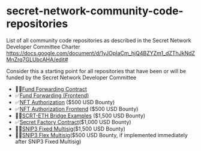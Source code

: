 # secret-network-community-code-repositories
List of all community code repositories as described in the Secret Network Developer Committee Charter https://docs.google.com/document/d/1yJOpIaCm_hjQ4BZYZm1_dZThJkNdZMnZrq7GLUbcAHA/edit#

Consider this a starting point for all repositories that have been or will be funded by the Secret Network Developer Committee

* 🧑‍💻[Fund Forwarding Contract](https://github.com/zorostang/fund-forwarding)
* ✅[Fund Forwarding (Frontend)](https://github.com/zorostang/fund-forwarding-frontend)
* ✅[NFT Authorization](https://github.com/zorostang/nft-authorization) ($500 USD Bounty)
* ✅[NFT Authorization Frontend](https://github.com/zorostang/nft-authorization-front-end) ($500 USD Bounty)
* 🧑‍💻[SCRT-ETH Bridge Examples](https://github.com/zorostang/scrt-eth-bridge-examples) ($1,500 USD Bounty)
* ✅[Secret Factory Contract](https://github.com/zorostang/secret-factory-contract)($1,000 USD Bounty)
* 🧑‍💻[SNIP3 Fixed Multisig](https://github.com/zorostang/snip3-fixed-multisig)($1,500 USD Bounty)
* 🧑‍💻[SNIP3 Flex Multisig](https://github.com/zorostang/snip3-flex-multisig)($500 USD Bounty, if implemented immediately after SNIP3 Fixed Multisig)
